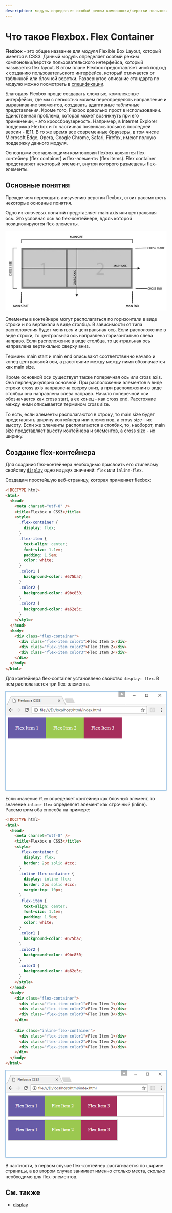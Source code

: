 ```yaml
---
description: модуль определяет особый режим компоновки/верстки пользовательского интерфейса, который называется flex layout
---
```


# Что такое Flexbox. Flex Container

**Flexbox** - это общее название для модуля Flexible Box Layout, который имеется в CSS3. Данный модуль определяет особый режим компоновки/верстки пользовательского интерфейса, который называется flex layout. В этом плане Flexbox предоставляет иной подход к созданию пользовательского интерфейса, который отличается от табличной или блочной верстки. Развернутое описание стандарта по модулю можно посмотреть в [спецификации](https://www.w3.org/TR/css-flexbox-1/).

Благодаря Flexbox проще создавать сложные, комплексные интерфейсы, где мы с легкостью можем переопределять направление и выравнивание элементов, создавать адаптивные табличные представления. Кроме того, Flexbox довольно прост в использовании. Единственная проблема, которая может возникнуть при его применении, - это кроссбраузерность. Например, в Internet Explorer поддержка Flexbox и то частичная появилась только в последней версии - IE11. В то же время все современные браузеры, в том числе Microsoft Edge, Opera, Google Chrome, Safari, Firefox, имеют полную поддержку данного модуля.

Основными составляющими компоновки flexbox являются flex-контейнер (flex container) и flex-элементы (flex items). Flex container представляет некоторый элемент, внутри которого размещены flex-элементы.

## Основные понятия

Прежде чем переходить к изучению верстки flexbox, стоит рассмотреть некоторые основные понятия.

Одно из ключевых понятий представляет main axis или центральная ось. Это условная ось во flex-контейнере, вдоль которой позиционируются flex-элементы.

![Что такое Flexbox. Flex Container](flex-1-1.png)

Элементы в контейнере могут располагаться по горизонтали в виде строки и по вертикали в виде столбца. В зависимости от типа расположения будет меняться и центральная ось. Если расположение в виде строки, то центральная ось направлена горизонтально слева направо. Если расположение в виде столбца, то центральная ось направлена вертикально сверху вниз.

Термины main start и main end описывают соответственно начало и конец центральной оси, а расстояние между между ними обозначается как main size.

Кроме основной оси существует также поперечная ось или cross axis. Она перпендикулярна основной. При расположении элементов в виде строки cross axis направлена сверху вниз, а при расположении в виде столбца она направлена слева направо. Начало поперечной оси обозначается как cross start, а ее конец - как cross end. Расстояние между ними описывается термином cross size.

То есть, если элементы располагаются в строку, то main size будет представлять ширину контейнера или элементов, а cross size - их высоту. Если же элементы располагаются в столбик, то, наоборот, main size представляет высоту контейнера и элементов, а cross size - их ширину.

## Создание flex-контейнера

Для создания flex-контейнера необходимо присвоить его стилевому свойству [`display`](/css/display/) одно из двух значений: `flex` или `inline-flex`.

Создадим простейшую веб-страницу, которая применяет flexbox:

```html
<!DOCTYPE html>
<html>
  <head>
    <meta charset="utf-8" />
    <title>Flexbox в CSS3</title>
    <style>
      .flex-container {
        display: flex;
      }
      .flex-item {
        text-align: center;
        font-size: 1.1em;
        padding: 1.5em;
        color: white;
      }
      .color1 {
        background-color: #675ba7;
      }
      .color2 {
        background-color: #9bc850;
      }
      .color3 {
        background-color: #a62e5c;
      }
    </style>
  </head>
  <body>
    <div class="flex-container">
      <div class="flex-item color1">Flex Item 1</div>
      <div class="flex-item color2">Flex Item 2</div>
      <div class="flex-item color3">Flex Item 3</div>
    </div>
  </body>
</html>
```

Для контейнера flex-container установлено свойство `display: flex`. В нем располагается три flex-элемента.

![Что такое Flexbox. Flex Container](flex-1-2.png)

Если значение `flex` определяет контейнер как блочный элемент, то значение `inline-flex` определяет элемент как строчный (inline). Рассмотрим оба способа на примере:

```html
<!DOCTYPE html>
<html>
  <head>
    <meta charset="utf-8" />
    <title>Flexbox в CSS3</title>
    <style>
      .flex-container {
        display: flex;
        border: 2px solid #ccc;
      }
      .inline-flex-container {
        display: inline-flex;
        border: 2px solid #ccc;
        margin-top: 10px;
      }
      .flex-item {
        text-align: center;
        font-size: 1.1em;
        padding: 1.5em;
        color: white;
      }
      .color1 {
        background-color: #675ba7;
      }
      .color2 {
        background-color: #9bc850;
      }
      .color3 {
        background-color: #a62e5c;
      }
    </style>
  </head>
  <body>
    <div class="flex-container">
      <div class="flex-item color1">Flex Item 1</div>
      <div class="flex-item color2">Flex Item 2</div>
      <div class="flex-item color3">Flex Item 3</div>
    </div>

    <div class="inline-flex-container">
      <div class="flex-item color1">Flex Item 1</div>
      <div class="flex-item color2">Flex Item 2</div>
      <div class="flex-item color3">Flex Item 3</div>
    </div>
  </body>
</html>
```

![Что такое Flexbox. Flex Container](flex-1-3.png)

В частности, в первом случае flex-контейнер растягивается по ширине страницы, а во втором случае занимает именно столько места, сколько необходимо для flex-элементов.

## См. также

- [display](/css/display/)
